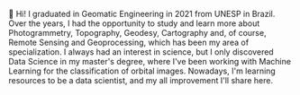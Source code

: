👋 Hi!
I graduated in Geomatic Engineering in 2021 from UNESP in Brazil. Over the years, I had the opportunity to study and learn more about Photogrammetry, Topography, Geodesy, Cartography and, of course, Remote Sensing and Geoprocessing, which has been my area of specialization. 
I always had an interest in science, but I only discovered Data Science in my master's degree, where I've been working with Machine Learning for the classification of orbital images. Nowadays, I'm learning resources to be a data scientist, and my all improvement I'll share here.
